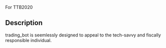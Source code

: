 For TTB2020

Description
-----------
trading_bot is seemlessly designed to appeal to the tech-savvy and fiscally responsible individual. 
